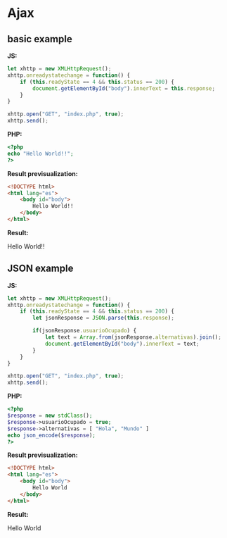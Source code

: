 # Ajax
## basic example
**JS:**
```js
let xhttp = new XMLHttpRequest();
xhttp.onreadystatechange = function() {
    if (this.readyState == 4 && this.status == 200) {
        document.getElementById("body").innerText = this.response;
    }
}

xhttp.open("GET", "index.php", true);
xhttp.send();
```

**PHP:**
```php
<?php 
echo "Hello World!!";
?>
```

**Result previsualization:**
```html
<!DOCTYPE html>
<html lang="es">
    <body id="body">
        Hello World!!
    </body>
</html>
```

**Result:**
<html lang="es">
    <body id="body">
        Hello World!!
    </body>
</html>

## JSON example
**JS:**
```js
let xhttp = new XMLHttpRequest();
xhttp.onreadystatechange = function() {
    if (this.readyState == 4 && this.status == 200) {
        let jsonResponse = JSON.parse(this.response);

        if(jsonResponse.usuarioOcupado) {
            let text = Array.from(jsonResponse.alternativas).join();
            document.getElementById("body").innerText = text;
        }
    }
}

xhttp.open("GET", "index.php", true);
xhttp.send();
```

**PHP:**
```php
<?php
$response = new stdClass();
$response->usuarioOcupado = true;
$response->alternativas = [ "Hola", "Mundo" ]
echo json_encode($response);
?>
```

**Result previsualization:**
```html
<!DOCTYPE html>
<html lang="es">
    <body id="body">
        Hello World
    </body>
</html>
```

**Result:**
<html lang="es">
    <body id="body">
        Hello World
    </body>
</html>